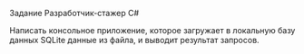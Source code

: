 Задание Разработчик-стажер C#

Написать консольное приложение,	которое	загружает в локальную базу данных SQLite данные	из файла, и выводит результат запросов.

